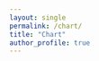 ```yaml
---
layout: single
permalink: /chart/
title: "Chart"
author_profile: true
---
```


<!DOCTYPE html>
<html lang="en-US">
<body>
<div id="piechart"></div>
<script type="text/javascript" src="https://www.gstatic.com/charts/loader.js"></script>
<script type="text/javascript">
// Load google charts
google.charts.load('current', {'packages':['corechart']});
google.charts.setOnLoadCallback(drawChart);

// Draw the chart and set the chart values
function drawChart() {
  var data = google.visualization.arrayToDataTable([
  ['Fund', 'Percentage'],
  ['Work', 8],
  ['Eat', 2],
  ['TV', 4],
  ['Gym', 2],
  ['Sleep', 8]
]);

  // Optional; add a title and set the width and height of the chart
  var options = {'title':'My Average Day', 'width':550, 'height':400};

  // Display the chart inside the <div> element with id="piechart"
  var chart = new google.visualization.PieChart(document.getElementById('piechart'));
  chart.draw(data, options);
}
</script>
</body>
</html>
